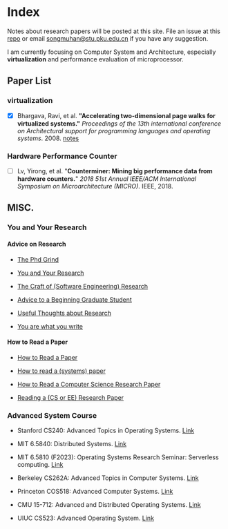 # Index

Notes about research papers will be posted at this site.  File an issue at this [repo](https://github.com/songmuhan/songmuhan.github.io) or email songmuhan@stu.pku.edu.cn if you have any suggestion. 

I am currently focusing on Computer System and Architecture, especially **virtualization** and performance evaluation of microprocessor.





## Paper List

### virtualization

- [x] Bhargava, Ravi, et al. **"Accelerating two-dimensional page walks for virtualized systems."** *Proceedings of the 13th international conference on Architectural support for programming languages and operating systems*. 2008. [notes](virtualization/Bhargava08.md)




### Hardware Performance Counter

- [ ] Lv, Yirong, et al. "**Counterminer: Mining big performance data from hardware counters.**" *2018 51st Annual IEEE/ACM International Symposium on Microarchitecture (MICRO)*. IEEE, 2018.






## MISC.

### You and Your Research

#### Advice on Research

- [The Phd Grind](https://github.com/SuperBruceJia/paper-reading/blob/master/paper-submiting/The%20PhD%20Grind.pdf)

- [You and Your Research](https://www.youtube.com/watch?v=a1zDuOPkMSw)

- [The Craft of (Software Engineering) Research](https://jyywiki.cn/ISER/2023/1-intro/index.html)

- [Advice to a Beginning Graduate Student](http://www.cs.cmu.edu/~mblum/research/pdf/grad.html)

- [Useful Thoughts about Research](https://www.eecs.harvard.edu/htk/phdadvice/)

- [You are what you write](https://www.linkedin.com/pulse/you-what-write-harry-shum/)

#### How to Read a Paper
- [How to Read a Paper](https://web.stanford.edu/class/ee384m/Handouts/HowtoReadPaper.pdf)

- [How to read a (systems) paper](https://sosp19.rcs.uwaterloo.ca/diversity/slides/rebecca.pdf)

- [How to Read a Computer Science Research Paper](https://www.cs.cmu.edu/~15712/papers//howtoreadacspaper.pdf)

- [Reading a (CS or EE) Research Paper](https://www.cs.cmu.edu/~15712/papers//reading-levis.pdf)

### Advanced System Course

- Stanford CS240: Advanced Topics in Operating Systems. [Link](https://www.scs.stanford.edu/23sp-cs240/)
- MIT 6.5840: Distributed Systems. [Link](https://pdos.csail.mit.edu/6.824/schedule.html)

- MIT 6.5810 (F2023): Operating Systems Research Seminar: Serverless computing. [Link](https://kaashoek.github.io/65810-2023/)

- Berkeley CS262A: Advanced Topics in Computer Systems. [Link](https://people.eecs.berkeley.edu/~kubitron/courses/cs262a-F23/index_lectures.html)

- Princeton COS518: Advanced Computer Systems. [Link](https://www.cs.princeton.edu/courses/archive/spring19/cos518/syllabus.html)

- CMU 15-712: Advanced and Distributed Operating Systems. [Link](https://www.cs.cmu.edu/~15712/syllabus.html)

- UIUC CS523: Advanced Operating System. [Link](https://cs523-uiuc.github.io/spring23/index.html)
